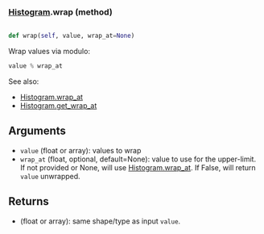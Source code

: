 ### [Histogram](Histogram.md).wrap (method)


```py

def wrap(self, value, wrap_at=None)

```



Wrap values via modulo:

```py
value % wrap_at
```

See also:

* [Histogram.wrap_at](Histogram.wrap_at.md)
* [Histogram.get_wrap_at](Histogram.get_wrap_at.md)

Arguments
------------
* `value` (float or array): values to wrap
* `wrap_at` (float, optional, default=None): value to use for the upper-limit.
    If not provided or None, will use [Histogram.wrap_at](Histogram.wrap_at.md).  If False,
    will return `value` unwrapped.

Returns
----------
* (float or array): same shape/type as input `value`.

